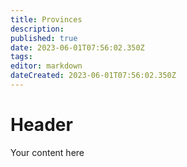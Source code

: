```yaml
---
title: Provinces
description: 
published: true
date: 2023-06-01T07:56:02.350Z
tags: 
editor: markdown
dateCreated: 2023-06-01T07:56:02.350Z
---
```


# Header
Your content here